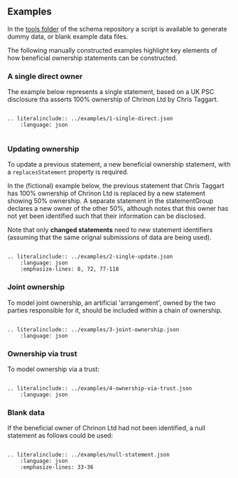 ## Examples

In the [tools folder](https://github.com/openownership/data-standard/) of the schema repository a script is available to generate dummy data, or blank example data files. 

The following manually constructed examples highlight key elements of how beneficial ownership statements can be constructed.

### A single direct owner

The example below represents a single statement, based on a UK PSC disclosure tha asserts 100% ownership of Chrinon Ltd by Chris Taggart. 

```eval_rst

.. literalinclude:: ../examples/1-single-direct.json
    :language: json
   
```
 

### Updating ownership

To update a previous statement, a new beneficial ownership statement, with a ```replacesStatement``` property is required.

In the (fictional) example below, the previous statement that Chris Taggart has 100% ownership of Chrinon Ltd is replaced by a new statement showing 50% ownership. A separate statement in the statementGroup declares a new owner of the other 50%, although notes that this owner has not yet been identified such that their information can be disclosed.

Note that only **changed statements** need to new statement identifiers (assuming that the same orignal submissions of data are being used).

```eval_rst

.. literalinclude:: ../examples/2-single-update.json
    :language: json
    :emphasize-lines: 8, 72, 77-118
```


### Joint ownership

To model joint ownership, an artificial 'arrangement', owned by the two parties responsible for it, should be included within a chain of ownership.

```eval_rst

.. literalinclude:: ../examples/3-joint-ownership.json
    :language: json
```

### Ownership via trust

To model ownership via a trust:

```eval_rst

.. literalinclude:: ../examples/4-ownership-via-trust.json
    :language: json
```


### Blank data

If the beneficial owner of Chrinon Ltd had not been identified, a null statement as follows could be used:

```eval_rst

.. literalinclude:: ../examples/null-statement.json
    :language: json
    :emphasize-lines: 33-36
   
```
